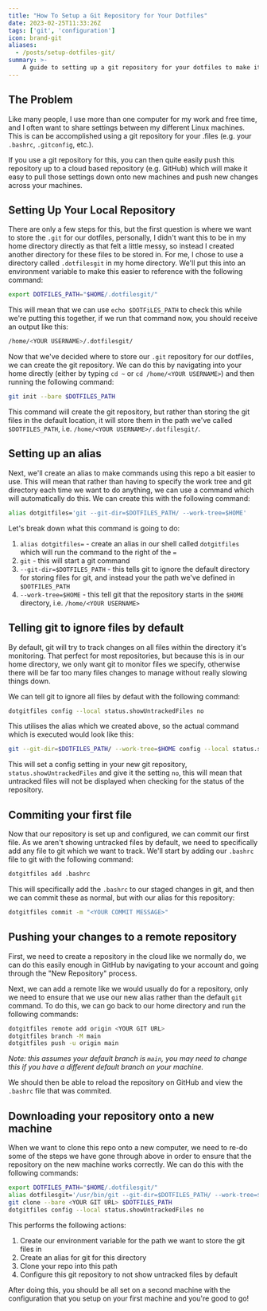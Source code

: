 ```yaml
---
title: "How To Setup a Git Repository for Your Dotfiles"
date: 2023-02-25T11:33:26Z
tags: ['git', 'configuration']
icon: brand-git
aliases:
  - /posts/setup-dotfiles-git/
summary: >-
    A guide to setting up a git repository for your dotfiles to make it easier to share settings between your different Linux machines.
---
```


## The Problem

Like many people, I use more than one computer for my work and free time, and I often want to share settings between my different Linux machines. This is can be accomplished using a git repository for your .files (e.g. your `.bashrc`, `.gitconfig`, etc.).

If you use a git repository for this, you can then quite easily push this repository up to a cloud based repository (e.g. GitHub) which will make it easy to pull those settings down onto new machines and push new changes across your machines.

## Setting Up Your Local Repository

There are only a few steps for this, but the first question is where we want to store the `.git` for our dotfiles, personally, I didn't want this to be in my home directory directly as that felt a little messy, so instead I created another directory for these files to be stored in. For me, I chose to use a directory called `.dotfilesgit` in my home directory. We'll put this into an environment variable to make this easier to reference with the following command:

```bash
export DOTFILES_PATH="$HOME/.dotfilesgit/"
```

This will mean that we can use `echo $DOTFiLES_PATH` to check this while we're putting this together, if we run that command now, you should receive an output like this:

```bash
/home/<YOUR USERNAME>/.dotfilesgit/
```

Now that we've decided where to store our `.git` repository for our dotfiles, we can create the git repository. We can do this by navigating into your home directly (either by typing `cd ~` or `cd /home/<YOUR USERNAME>`) and then running the following command:

```bash
git init --bare $DOTFILES_PATH
```

This command will create the git repository, but rather than storing the git files in the default location, it will store them in the path we've called `$DOTFILES_PATH`, i.e. `/home/<YOUR USERNAME>/.dotfilesgit/`.

## Setting up an alias

Next, we'll create an alias to make commands using this repo a bit easier to use. This will mean that rather than having to specify the work tree and git directory each time we want to do anything, we can use a command which will automatically do this. We can create this with the following command:

```bash
alias dotgitfiles='git --git-dir=$DOTFILES_PATH/ --work-tree=$HOME'
```

Let's break down what this command is going to do:

1. `alias dotgitfiles=` - create an alias in our shell called `dotgitfiles` which will run the command to the right of the `=`
2. `git` - this will start a git command
3. `--git-dir=$DOTFILES_PATH` - this tells git to ignore the default directory for storing files for git, and instead your the path we've defined in `$DOTFILES_PATH`
4. `--work-tree=$HOME` - this tell git that the repository starts in the `$HOME` directory, i.e. `/home/<YOUR USERNAME>`

## Telling git to ignore files by default

By default, git will try to track changes on all files within the directory it's monitoring. That perfect for most repositories, but because this is in our home directory, we only want git to monitor files we specify, otherwise there will be far too many files changes to manage without really slowing things down.

We can tell git to ignore all files by defaut with the following command:

```bash
dotgitfiles config --local status.showUntrackedFiles no
```

This utilises the alias which we created above, so the actual command which is executed would look like this:

```bash
git --git-dir=$DOTFILES_PATH/ --work-tree=$HOME config --local status.showUntrackedFiles no
```

This will set a config setting in your new git repository, `status.showUntrackedFiles` and give it the setting `no`, this will mean that untracked files will not be displayed when checking for the status of the repository.

## Commiting your first file

Now that our repository is set up and configured, we can commit our first file. As we aren't showing untracked files by default, we need to specifically add any file to git which we want to track. We'll start by adding our `.bashrc` file to git with the following command:

```bash
dotgitfiles add .bashrc
```

This will specifically add the `.bashrc` to our staged changes in git, and then we can commit these as normal, but with our alias for this repository:

```bash
dotgitfiles commit -m "<YOUR COMMIT MESSAGE>"
```

## Pushing your changes to a remote repository

First, we need to create a repository in the cloud like we normally do, we can do this easily enough in GitHub by navigating to your account and going through the "New Repository" process.

Next, we can add a remote like we would usually do for a repository, only we need to ensure that we use our new alias rather than the default `git` command. To do this, we can go back to our home directory and run the following commands:

```bash
dotgitfiles remote add origin <YOUR GIT URL>
dotgitfiles branch -M main
dotgitfiles push -u origin main
```

*Note: this assumes your default branch is `main`, you may need to change this if you have a different default branch on your machine.*

We should then be able to reload the repository on GitHub and view the `.bashrc` file that was commited.

## Downloading your repository onto a new machine

When we want to clone this repo onto a new computer, we need to re-do some of the steps we have gone through above in order to ensure that the repository on the new machine works correctly. We can do this with the following commands:

```bash
export DOTFILES_PATH="$HOME/.dotfilesgit/"
alias dotfilesgit='/usr/bin/git --git-dir=$DOTFILES_PATH/ --work-tree=$HOME'
git clone --bare <YOUR GIT URL> $DOTFILES_PATH
dotgitfiles config --local status.showUntrackedFiles no
```

This performs the following actions:

1. Create our environment variable for the path we want to store the git files in
2. Create an alias for git for this directory
3. Clone your repo into this path
4. Configure this git repository to not show untracked files by default

After doing this, you should be all set on a second machine with the configuration that you setup on your first machine and you're good to go!
